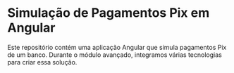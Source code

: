 # Simulação de Pagamentos Pix em Angular

Este repositório contém uma aplicação Angular que simula pagamentos Pix de um banco. Durante o módulo avançado, integramos várias tecnologias para criar essa solução.
